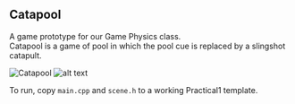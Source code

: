 ## Catapool
A game prototype for our Game Physics class.  
Catapool is a game of pool in which the pool cue is replaced by a slingshot catapult.

![Catapool](https://github.com/joramwessels/INFOMGP-Practical1/edit/mini_project/example.png)
![alt text](https://github.com/joramwessels/INFOMGP-Practical1/edit/mini_project/example.png)

To run, copy `main.cpp` and `scene.h` to a working Practical1 template.
